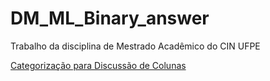 # DM_ML_Binary_answer
Trabalho da disciplina de Mestrado Acadêmico do CIN UFPE

[Categorização para Discussão de Colunas](https://docs.google.com/document/d/1N_wlQe09FwuMtrLqvffWfsGjZydI7bDjnUkyN1y92N4/edit)

